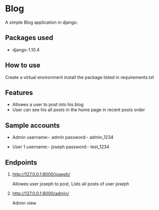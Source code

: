 # Blog
A simple Blog application in django.  

## Packages used  
  * django-1.10.4


## How to use

Create a virtual environment install the package listed in requirements.txt


## Features

* Allowes a user to post into his blog
* User can see his all posts in the home page in recent posts order


## Sample accounts

* Admin
  username:- admin
  password:- admin_1234

* User 1
  username:- joseph
  password:- test_1234
  
  
## Endpoints
 
 1) http://127.0.0.1:8000/joseph/
 
      Allowes user joseph to post, Lists all posts of user joseph
 2) http://127.0.0.1:8000/admin/
 
      Admin view



